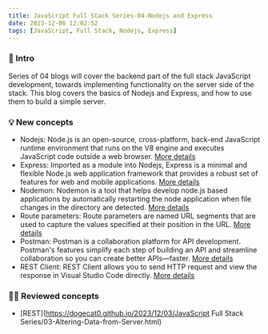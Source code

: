 ```yaml
---
title: JavaScript Full Stack Series-04-Nodejs and Express
date: 2023-12-06 12:02:52
tags: [JavaScript, Full Stack, Nodejs, Express]
---
```


### **🔎 Intro**

Series of 04 blogs will cover the backend part of the full stack JavaScript development, towards implementing functionality on the server side of the stack. This blog covers the basics of Nodejs and Express, and how to use them to build a simple server.

<!-- more -->

### **💡 New concepts**

- Nodejs:
  Node.js is an open-source, cross-platform, back-end JavaScript runtime environment that runs on the V8 engine and executes JavaScript code outside a web browser. [More details](https://nodejs.org/en/about/)
- Express:
  Imported as a module into Nodejs, Express is a minimal and flexible Node.js web application framework that provides a robust set of features for web and mobile applications. [More details](https://expressjs.com/)
- Nodemon:
  Nodemon is a tool that helps develop node.js based applications by automatically restarting the node application when file changes in the directory are detected. [More details](https://nodemon.io/)
- Route parameters:
  Route parameters are named URL segments that are used to capture the values specified at their position in the URL. [More details](https://expressjs.com/en/guide/routing.html#route-parameters)
- Postman:
  Postman is a collaboration platform for API development. Postman's features simplify each step of building an API and streamline collaboration so you can create better APIs—faster. [More details](https://www.postman.com/)
- REST Client:
  REST Client allows you to send HTTP request and view the response in Visual Studio Code directly. [More details](https://marketplace.visualstudio.com/items?itemName=humao.rest-client)

### **👨‍💻 Reviewed concepts**

- [REST](https://dogecat0.github.io/2023/12/03/JavaScript Full Stack Series/03-Altering-Data-from-Server.html)
